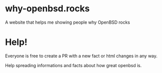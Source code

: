 # why-openbsd.rocks

A website that helps me showing people why OpenBSD rocks

# Help!

Everyone is free to create a PR with a new fact or html changes in any way.

Help spreading informations and facts about how great openbsd is.
